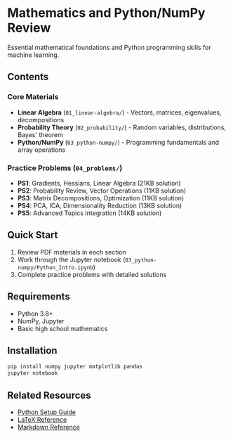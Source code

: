 # Mathematics and Python/NumPy Review

Essential mathematical foundations and Python programming skills for machine learning.

## Contents

### Core Materials
- **Linear Algebra** (`01_linear-algebra/`) - Vectors, matrices, eigenvalues, decompositions
- **Probability Theory** (`02_probability/`) - Random variables, distributions, Bayes' theorem
- **Python/NumPy** (`03_python-numpy/`) - Programming fundamentals and array operations

### Practice Problems (`04_problems/`)
- **PS1**: Gradients, Hessians, Linear Algebra (21KB solution)
- **PS2**: Probability Review, Vector Operations (11KB solution)
- **PS3**: Matrix Decompositions, Optimization (11KB solution)
- **PS4**: PCA, ICA, Dimensionality Reduction (13KB solution)
- **PS5**: Advanced Topics Integration (14KB solution)

## Quick Start

1. Review PDF materials in each section
2. Work through the Jupyter notebook (`03_python-numpy/Python_Intro.ipynb`)
3. Complete practice problems with detailed solutions

## Requirements
- Python 3.8+
- NumPy, Jupyter
- Basic high school mathematics

## Installation
```bash
pip install numpy jupyter matplotlib pandas
jupyter notebook
```

## Related Resources
- [Python Setup Guide](https://github.com/darinz/Guides/tree/main/python)
- [LaTeX Reference](https://github.com/darinz/Guides/tree/main/latex)
- [Markdown Reference](https://github.com/darinz/Guides/tree/main/markdown)